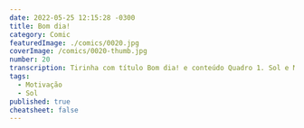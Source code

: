 ```yaml
---
date: 2022-05-25 12:15:28 -0300
title: Bom dia!
category: Comic
featuredImage: ./comics/0020.jpg
coverImage: /comics/0020-thumb.jpg
number: 20
transcription: Tirinha com título Bom dia! e conteúdo Quadro 1. Sol e Msone conversando na rua Sol fala "Bom dia!!! Pronta para mais um dia?". Quadro 2. Msone fala "Eu tenho opção de não estar pronta?". Quadro 3. Sol fala "Opção você tem, mas vamos para um novo dia de mesma maneira!".
tags:
  - Motivação
  - Sol
published: true
cheatsheet: false
---
```

